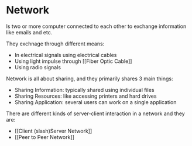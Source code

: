 # Network
Is two or more computer connected to each other to exchange information like emails and etc.

They exchnage through different means:
- In electrical signals using electrical cables
- Using light impulse through [[Fiber Optic Cable]]
- Using radio signals

Network is all about sharing, and they primarily shares 3 main things:
- Sharing Information: typically shared using individual files
- Sharing Resources: like accessing printers and hard drives
- Sharing Application: several users can work on a single application


There are different kinds of server-client interaction in a network and they are:
- [[Client (slash)Server Network]]
- [[Peer to Peer Network]]
